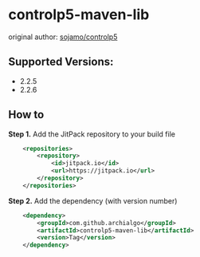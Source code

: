 # controlp5-maven-lib
original author: [sojamo/controlp5](https://github.com/sojamo/controlp5)  

## Supported Versions:  
- 2.2.5  
- 2.2.6

## How to
**Step 1.** Add the JitPack repository to your build file
``` xml
	<repositories>
		<repository>
		    <id>jitpack.io</id>
		    <url>https://jitpack.io</url>
		</repository>
	</repositories>
```
**Step 2.** Add the dependency (with version number)
``` xml
	<dependency>
	    <groupId>com.github.archialgo</groupId>
	    <artifactId>controlp5-maven-lib</artifactId>
	    <version>Tag</version>
	</dependency>
```

